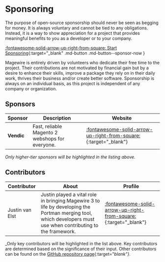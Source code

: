 # Sponsoring

The purpose of open-source sponsorship should never be seen as begging for money. It is always voluntary and cannot be
tied to any obligations. Instead, it is a way to show appreciation for a project that provides meaningful benefits
to you as a developer or to your company.

[:fontawesome-solid-arrow-up-right-from-square: Start Sponsoring](https://github.com/sponsors/wpoortman){:target="_blank" .md-button .md-button--sponsor-now }

Magewire is entirely driven by volunteers who dedicate their free time to the project. Their contributions are not
motivated by financial gain but by a desire to enhance their skills, improve a package they rely on in their daily work,
thrives their business and/or create better software. Sponsorship is always on an individual basis,
as this project is independent of any company or organization.

## Sponsors

| Sponsor    | Description                                                                                                         | Website                                                                                                                                                   |
|------------|---------------------------------------------------------------------------------------------------------------------|-----------------------------------------------------------------------------------------------------------------------------------------------------------|
| **Vendic** | Fast, reliable Magento 2 webshops for everyone.                                                                     | [:fontawesome-solid-arrow-up-right-from-square:](https://vendic.nl/?ref=magewire-documentation&page-uri=getting-started_sponsors){:target="_blank"}       |

_Only higher-tier sponsors will be highlighted in the listing above._

## Contributors

| Contributor     | About                                                                                                                                                           | Profile                                                                                           |
|-----------------|-----------------------------------------------------------------------------------------------------------------------------------------------------------------|---------------------------------------------------------------------------------------------------|
| Justin van Elst | Justin played a vital role in bringing Magewire 3 to life by developing the Portman merging tool, which developers must use when contributing to the framework. | [:fontawesome-solid-arrow-up-right-from-square:](https://github.com/justinelst){:target="_blank"} |

_Only key contributors will be highlighted in the list above. Key contributors are determined based on the significance of their input. Other contributors can be found on the [GitHub repository page](https://github.com/magewirephp/magewire/graphs/contributors){:target="_blank"}._
